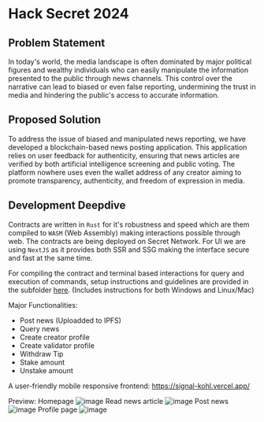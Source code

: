 # Hack Secret 2024

## Problem Statement
In today's world, the media landscape is often dominated by major political figures and wealthy individuals who can easily manipulate the information presented to the public through news channels. This control over the narrative can lead to biased or even false reporting, undermining the trust in media and hindering the public's access to accurate information.

## Proposed Solution
To address the issue of biased and manipulated news reporting, we have developed a blockchain-based news posting application. This application relies on user feedback for authenticity, ensuring that news articles are verified by both artificial intelligence screening and public voting. The platform nowhere uses even the wallet address of any creator aiming to promote transparency, authenticity, and freedom of expression in media.

## Development Deepdive

Contracts are written in `Rust` for it's robustness and speed which are them compiled to `WASM` (Web Assembly) making interactions possible through web. The contracts are being deployed on Secret Network. For UI we are using `NextJS` as it provides both SSR and SSG making the interface secure and fast at the same time.

For compiling the contract and terminal based interactions for query and execution of commands, setup instructions and guidelines are provided in the subfolder [here](https://github.com/KarthikS373/signal/tree/main/contract#readme). (Includes instructions for both Windows and Linux/Mac)

Major Functionalities:
- Post news (Uploadded to IPFS)
- Query news
- Create creator profile
- Create validator profile
- Withdraw Tip
- Stake amount
- Unstake amount

 A user-friendly mobile responsive frontend: https://signal-kohl.vercel.app/

Preview:
Homepage
![image](https://github.com/KarthikS373/signal/assets/31801256/c1416487-ef28-4549-9fa7-6b1651f70730)
Read news article
![image](https://github.com/KarthikS373/signal/assets/31801256/45fe3029-9849-4aeb-a0b0-c383ab277e7f)
Post news
![image](https://github.com/KarthikS373/signal/assets/31801256/cba828a4-44ed-4a4c-85f1-65fa96ae81ae)
Profile page
![image](https://github.com/KarthikS373/signal/assets/31801256/50631a28-b21d-4f83-9260-421bacdf74ad)
